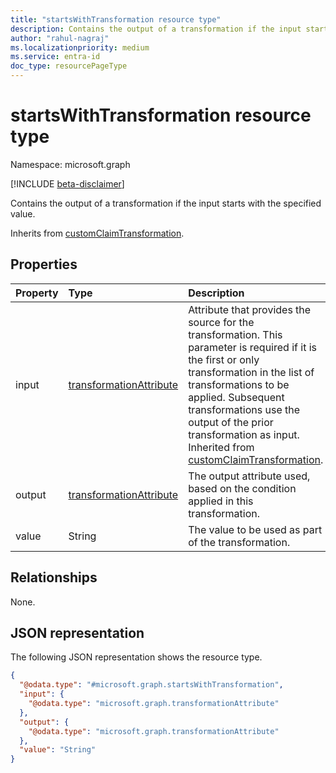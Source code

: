 ```yaml
---
title: "startsWithTransformation resource type"
description: Contains the output of a transformation if the input starts with the specified value."
author: "rahul-nagraj"
ms.localizationpriority: medium
ms.service: entra-id
doc_type: resourcePageType
---
```


# startsWithTransformation resource type

Namespace: microsoft.graph

[!INCLUDE [beta-disclaimer](../../includes/beta-disclaimer.md)]

Contains the output of a transformation if the input starts with the specified value.

Inherits from [customClaimTransformation](../resources/customclaimtransformation.md).

## Properties
|Property|Type|Description|
|:---|:---|:---|
|input|[transformationAttribute](../resources/transformationattribute.md)|Attribute that provides the source for the transformation. This parameter is required if it is the first or only transformation in the list of transformations to be applied. Subsequent transformations use the output of the prior transformation as input. Inherited from [customClaimTransformation](../resources/customclaimtransformation.md).|
|output|[transformationAttribute](../resources/transformationattribute.md)|The output attribute used, based on the condition applied in this transformation.|
|value|String|The value to be used as part of the transformation.|

## Relationships
None.

## JSON representation
The following JSON representation shows the resource type.
<!-- {
  "blockType": "resource",
  "@odata.type": "microsoft.graph.startsWithTransformation"
}
-->
``` json
{
  "@odata.type": "#microsoft.graph.startsWithTransformation",
  "input": {
    "@odata.type": "microsoft.graph.transformationAttribute"
  },
  "output": {
    "@odata.type": "microsoft.graph.transformationAttribute"
  },
  "value": "String"
}
```
